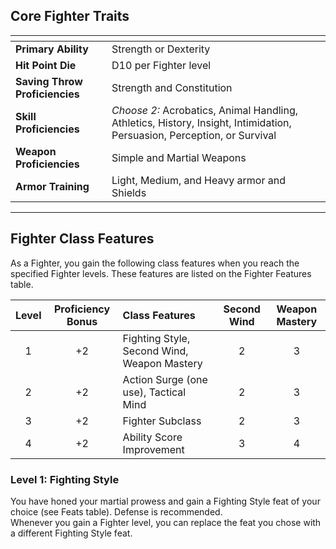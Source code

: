 ## Core Fighter Traits

| <!-- -->                       | <!-- -->                                                                                                                |
| :----------------------------- | :---------------------------------------------------------------------------------------------------------------------- |
| **Primary Ability**            | Strength or Dexterity                                                                                                   |
| **Hit Point Die**              | D10 per Fighter level                                                                                                   |
| **Saving Throw Proficiencies** | Strength and Constitution                                                                                               |
| **Skill Proficiencies**        | *Choose 2:* Acrobatics, Animal Handling, Athletics, History, Insight, Intimidation, Persuasion, Perception, or Survival |
| **Weapon Proficiencies**       | Simple and Martial Weapons                                                                                              |
| **Armor Training**             | Light, Medium, and Heavy armor and Shields                                                                              |
___


## Fighter Class Features

As a Fighter, you gain the following class features when you reach the specified Fighter levels. These features are listed on the Fighter Features table.

| Level | Proficiency Bonus | Class Features                              | Second Wind | Weapon Mastery |
| :---: | :---------------: | :------------------------------------------ | :---------: | :------------: |
|   1   |        +2         | Fighting Style, Second Wind, Weapon Mastery |      2      |       3        |
|   2   |        +2         | Action Surge (one use), Tactical Mind       |      2      |       3        |
|   3   |        +2         | Fighter Subclass                            |      2      |       3        |
|   4   |        +2         | Ability Score Improvement                   |      3      |       4        |


### Level 1: Fighting Style
You have honed your martial prowess and gain a Fighting Style feat of your choice (see Feats table). Defense is recommended.\
Whenever you gain a Fighter level, you can replace the feat you chose with a different Fighting Style feat.